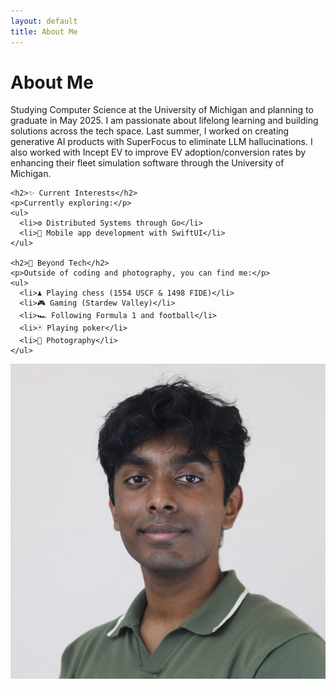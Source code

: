 ```yaml
---
layout: default
title: About Me
---
```


# About Me

<div class="about-section">
  <div class="about-text">
    <p>Studying Computer Science at the University of Michigan and planning to graduate in May 2025. I am passionate about lifelong learning and building solutions across the tech space. Last summer, I worked on creating generative AI products with SuperFocus to eliminate LLM hallucinations. I also worked with Incept EV to improve EV adoption/conversion rates by enhancing their fleet simulation software through the University of Michigan.</p>

    
    <h2>✨ Current Interests</h2>
    <p>Currently exploring:</p>
    <ul>
      <li>⚙️ Distributed Systems through Go</li>
      <li>📱 Mobile app development with SwiftUI</li>
    </ul>
    
    <h2>🌟 Beyond Tech</h2>
    <p>Outside of coding and photography, you can find me:</p>
    <ul>
      <li>♟️ Playing chess (1554 USCF & 1498 FIDE)</li>
      <li>🎮 Gaming (Stardew Valley)</li>
      <li>🏎️ Following Formula 1 and football</li>
      <li>🃏 Playing poker</li>
      <li>📸 Photography</li>
    </ul>
  </div>
  
  <div class="about-image">
    <img src="/assets/images/profile.jpg" alt="Ryan Stephen">
  </div>
</div>
